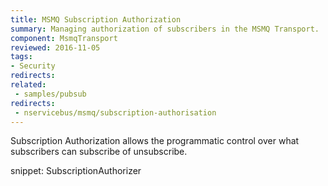 ```yaml
---
title: MSMQ Subscription Authorization
summary: Managing authorization of subscribers in the MSMQ Transport.
component: MsmqTransport
reviewed: 2016-11-05
tags:
- Security
redirects:
related:
 - samples/pubsub
redirects:
 - nservicebus/msmq/subscription-authorisation
---
```


Subscription Authorization allows the programmatic control over what subscribers can subscribe of unsubscribe.

snippet: SubscriptionAuthorizer
